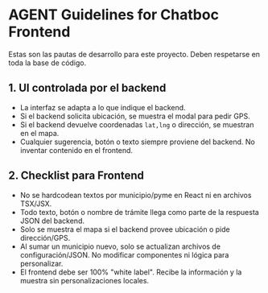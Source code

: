 # AGENT Guidelines for Chatboc Frontend

Estas son las pautas de desarrollo para este proyecto. Deben respetarse en toda la base de código.

## 1. UI controlada por el backend
- La interfaz se adapta a lo que indique el backend.
- Si el backend solicita ubicación, se muestra el modal para pedir GPS.
- Si el backend devuelve coordenadas `lat,lng` o dirección, se muestran en el mapa.
- Cualquier sugerencia, botón o texto siempre proviene del backend. No inventar contenido en el frontend.

## 2. Checklist para Frontend
- No se hardcodean textos por municipio/pyme en React ni en archivos TSX/JSX.
- Todo texto, botón o nombre de trámite llega como parte de la respuesta JSON del backend.
- Solo se muestra el mapa si el backend provee ubicación o pide dirección/GPS.
- Al sumar un municipio nuevo, solo se actualizan archivos de configuración/JSON. No modificar componentes ni lógica para personalizar.
- El frontend debe ser 100% "white label". Recibe la información y la muestra sin personalizaciones locales.
